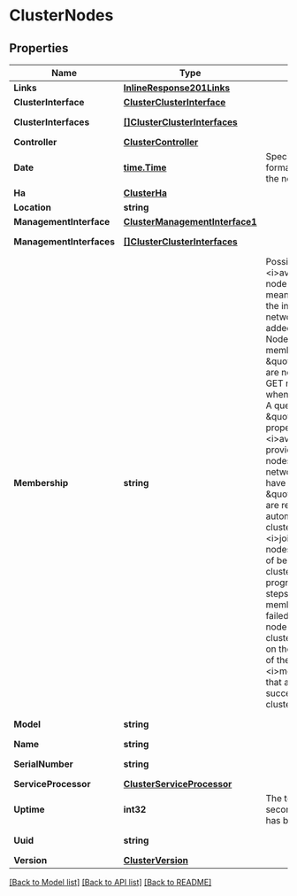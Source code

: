 # ClusterNodes

## Properties

Name | Type | Description | Notes
------------ | ------------- | ------------- | -------------
**Links** | [**InlineResponse201Links**](inline_response_201__links.md) |  | [optional] 
**ClusterInterface** | [**ClusterClusterInterface**](cluster_cluster_interface.md) |  | [optional] 
**ClusterInterfaces** | [**[]ClusterClusterInterfaces**](cluster_cluster_interfaces.md) |  | [optional] [readonly] 
**Controller** | [**ClusterController**](cluster_controller.md) |  | [optional] 
**Date** | [**time.Time**](time.Time.md) | Specifies the ISO-8601 format date and time on the node. | [optional] [readonly] 
**Ha** | [**ClusterHa**](cluster_ha.md) |  | [optional] 
**Location** | **string** |  | [optional] 
**ManagementInterface** | [**ClusterManagementInterface1**](cluster_management_interface_1.md) |  | [optional] 
**ManagementInterfaces** | [**[]ClusterClusterInterfaces**](cluster_cluster_interfaces.md) |  | [optional] [readonly] 
**Membership** | **string** | Possible values: * &lt;i&gt;available&lt;/i&gt; - If a node is available, this means it is detected on the internal cluster network and can be added to the cluster.  Nodes that have a membership of \&quot;available\&quot; are not returned when a GET request is called when the cluster exists. A query on the \&quot;membership\&quot; property for &lt;i&gt;available&lt;/i&gt; must be provided to scan for nodes on the cluster network. Nodes that have a membership of \&quot;available\&quot; are returned automatically before a cluster is created. * &lt;i&gt;joining&lt;/i&gt; - Joining nodes are in the process of being added to the cluster. The node may be progressing through the steps to become a member or might have failed. The job to add the node or create the cluster provides details on the current progress of the node. * &lt;i&gt;member&lt;/i&gt; - Nodes that are members have successfully joined the cluster.  | [optional] [readonly] 
**Model** | **string** |  | [optional] [readonly] 
**Name** | **string** |  | [optional] 
**SerialNumber** | **string** |  | [optional] [readonly] 
**ServiceProcessor** | [**ClusterServiceProcessor**](cluster_service_processor.md) |  | [optional] 
**Uptime** | **int32** | The total time, in seconds, that the node has been up. | [optional] [readonly] 
**Uuid** | **string** |  | [optional] [readonly] 
**Version** | [**ClusterVersion**](cluster_version.md) |  | [optional] 

[[Back to Model list]](../README.md#documentation-for-models) [[Back to API list]](../README.md#documentation-for-api-endpoints) [[Back to README]](../README.md)


